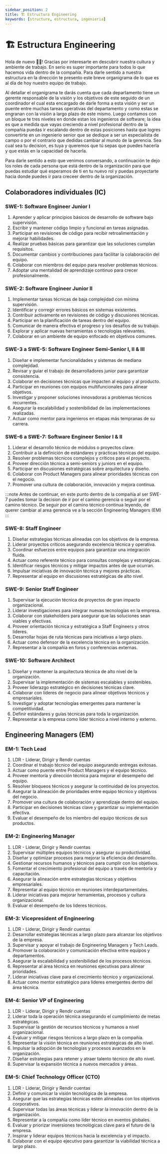 ```yaml
---
sidebar_position: 2
title: 🏗️ Estructura Engineering
keywords: [structure, estructura, ingenieria]
---
```


# 🏗️ Estructura Engineering

Hola de nuevo 👋🏻! Gracias por interesarte en descubrir nuestra cultura y ambiente de trabajo. En serio es super importante para todos lo que hacemos vida dentro de la compañía. Para darle sentido a nuestra estructura en la dirección te presento este breve organigrama de lo que es al día de hoy nuestro equipo de trabajo.

Al detallar el organigrama te darás cuenta que cada departamento tiene un gerente responsable de la visión y los objetivos de este seguido de un coordinador el cual esta encargado de darle forma a esta visión y ser un puente entre muchas tareas operativas del departamento y como estas se engranan con la visión a largo plazo de este mismo. Luego contamos con un bloque te tres niveles en donde estan los ingenieros de software; la idea es que a medida que vayas creciendo a nivel profesional dentro de la compañía puedas ir escalando dentro de estas posiciones hasta que logres convertirte en un ingenierio senior que se dedique a ser un especialista de campo o por el contrario que dedidas cambiar al mundo de la gerencia. Sea cual sea tu decision, es tuya y queremos que tú sepas que puedes hacerla y que estás en la capacidad de hacerla.

Para darle sentido a esto que venimos conversando, a continuación te dejo los roles de cada persona que está dentro de la organización para que puedas estudiar qué esperamos de ti en tu nuevo rol y puedas proyectarte hacia donde puedes ir para creceer dentro de la organización.

## Colaboradores individuales (IC)

### SWE-1: Software Engineer Junior I

1. Aprender y aplicar principios básicos de desarrollo de software bajo supervisión.
2. Escribir y mantener código limpio y funcional en tareas asignadas.
3. Participar en revisiones de código para recibir retroalimentación y mejorar habilidades.
4. Realizar pruebas básicas para garantizar que las soluciones cumplan requisitos.
5. Documentar cambios y contribuciones para facilitar la colaboración del equipo.
6. Colaborar con miembros del equipo para resolver problemas técnicos.
7. Adoptar una mentalidad de aprendizaje continuo para crecer profesionalmente.

### SWE-2: Software Engineer Junior II

1. Implementar tareas técnicas de baja complejidad con mínima supervisión.
2. Identificar y corregir errores básicos en sistemas existentes.
3. Contribuir activamente en revisiones de código y discusiones técnicas.
4. Participar en la planificación de tareas dentro del equipo.
5. Comunicar de manera efectiva el progreso y los desafíos de su trabajo.
6. Explorar y aplicar nuevas herramientas o tecnologías relevantes.
7. Colaborar en un ambiente de equipo enfocado en objetivos comunes.

### SWE-3 a SWE-5: Software Engineer Semi-Senior I, II & III

1. Diseñar e implementar funcionalidades y sistemas de mediana complejidad.
2. Revisar y guiar el trabajo de desarrolladores junior para garantizar consistencia.
3. Colaborar en decisiones técnicas que impacten al equipo y al producto.
4. Participar en reuniones con equipos multifuncionales para alinear objetivos.
5. Investigar y proponer soluciones innovadoras a problemas técnicos recurrentes.
6. Asegurar la escalabilidad y sostenibilidad de las implementaciones realizadas.
7. Actuar como mentor para ingenieros en etapas más tempranas de su carrera.

### SWE-6 a SWE-7: Software Engineer Senior I & II

1. Liderar el desarrollo técnico de módulos o proyectos clave.
2. Contribuir a la definición de estándares y prácticas técnicas del equipo.
3. Resolver problemas técnicos complejos y críticos para el proyecto.
4. Proveer dirección técnica a semi-seniors y juniors en el equipo.
5. Participar en discusiones estratégicas sobre arquitectura y diseño.
6. Colaborar con Product Managers para alinear prioridades técnicas con el negocio.
7. Promover una cultura de colaboración, innovación y mejora continua.

:::note
Antes de continuar, en este punto dentro de la compañía al ser SWE-7 puedes tomar la decision de ir por el camino gerencia o seguir por el camino técnico. De seguir por el camino técnico continua leyendo, de querer cambiar al area gerencia ve a la sección Engineering Managers (EM)
:::

### SWE-8: Staff Engineer

1. Diseñar estrategias técnicas alineadas con los objetivos de la empresa.
2. Liderar proyectos críticos asegurando excelencia técnica y operativa.
3. Coordinar esfuerzos entre equipos para garantizar una integración fluida.
4. Actuar como referente técnico para consultas complejas y estratégicas.
5. Identificar riesgos técnicos y mitigar impactos antes de que ocurran.
6. Impulsar iniciativas de innovación técnica y mejores prácticas.
7. Representar al equipo en discusiones estratégicas de alto nivel.

### SWE-9: Senior Staff Engineer

1. Supervisar la ejecución técnica de proyectos de gran impacto organizacional.
2. Liderar investigaciones para integrar nuevas tecnologías en la empresa.
3. Colaborar con stakeholders para asegurar que las soluciones sean viables y efectivas.
4. Proveer orientación técnica y estratégica a Staff Engineers y otros líderes.
5. Desarrollar hojas de ruta técnicas para iniciativas a largo plazo.
6. Actuar como defensor de la excelencia técnica en la organización.
7. Representar a la compañía en foros y conferencias externas.

### SWE-10: Software Architect

1. Diseñar y mantener la arquitectura técnica de alto nivel de la organización.
2. Supervisar la implementación de sistemas escalables y sostenibles.
3. Proveer liderazgo estratégico en decisiones técnicas clave.
4. Colaborar con líderes de negocio para alinear objetivos técnicos y empresariales.
5. Investigar y adoptar tecnologías emergentes para mantener la competitividad.
6. Definir estándares y guías técnicas para toda la organización.
7. Representar a la empresa como líder técnico a nivel interno y externo.

## Engineering Managers (EM)

### EM-1: Tech Lead

1. LDR - Liderar, Dirigir y Rendir cuentas
2. Coordinar el trabajo técnico del equipo asegurando entregas exitosas.
3. Actuar como puente entre Product Managers y el equipo técnico.
4. Proveer mentoría y dirección técnica para mejorar el desempeño del equipo.
5. Resolver bloqueos técnicos y asegurar la continuidad de los proyectos.
6. Asegurar la alineación de prioridades entre equipo técnico y objetivos del negocio.
7. Promover una cultura de colaboración y aprendizaje dentro del equipo.
8. Participar en decisiones técnicas clave y garantizar su implementación efectiva.
9. Evaluar el desempeño de los miembro del equipo técnicos de sus productos.

### EM-2: Engineering Manager

1. LDR - Liderar, Dirigir y Rendir cuentas
2. Supervisar múltiples equipos técnicos y asegurar su productividad.
3. Diseñar y optimizar procesos para mejorar la eficiencia del desarrollo.
4. Gestionar recursos humanos y técnicos para cumplir con los objetivos.
5. Fomentar el crecimiento profesional del equipo a través de mentoría y capacitación.
6. Asegurar la alineación entre estrategias técnicas y objetivos empresariales.
7. Representar al equipo técnico en reuniones interdepartamentales.
8. Liderar iniciativas para mejorar herramientas, procesos y cultura organizacional.
9. Evaluar el desempeño de los lideres técnicos.

### EM-3: Vicepresident of Engineering

1. LDR - Liderar, Dirigir y Rendir cuentas
2. Desarrollar estrategias técnicas a largo plazo para alcanzar los objetivos de la empresa.
3. Supervisar y apoyar el trabajo de Engineering Managers y Tech Leads.
4. Promover la colaboración y comunicación efectiva entre equipos y departamentos.
5. Asegurar la escalabilidad y sostenibilidad de los procesos técnicos.
6. Representar al área técnica en reuniones ejecutivas para alinear prioridades.
7. Liderar iniciativas clave para el crecimiento técnico y organizacional.
8. Actuar como mentor estratégico para líderes emergentes dentro del área técnica.

### EM-4: Senior VP of Engineering

1. LDR - Liderar, Dirigir y Rendir cuentas
2. Liderar toda la operación técnica asegurando el cumplimiento de metas estratégicas.
3. Supervisar la gestión de recursos técnicos y humanos a nivel organizacional.
4. Evaluar y mitigar riesgos técnicos a largo plazo en la compañía.
5. Representar la visión técnica en reuniones estratégicas de alto nivel.
6. Impulsar la adopción de tecnologías y procesos avanzados en la organización.
7. Diseñar estrategias para retener y atraer talento técnico de alto nivel.
8. Supervisar la expansión técnica a nuevos mercados y áreas.

### EM-5: Chief Technology Officer (CTO)

1. LDR - Liderar, Dirigir y Rendir cuentas
2. Definir y comunicar la visión tecnológica de la empresa.
3. Asegurar que las estrategias técnicas estén alineadas con los objetivos corporativos.
4. Supervisar todas las áreas técnicas y liderar la innovación dentro de la organización.
5. Representar a la compañía como líder técnico en eventos globales.
6. Evaluar y priorizar inversiones tecnológicas clave para el futuro de la empresa.
7. Inspirar y liderar equipos técnicos hacia la excelencia y el impacto.
8. Colaborar con el equipo ejecutivo para garantizar la viabilidad técnica a largo plazo.
